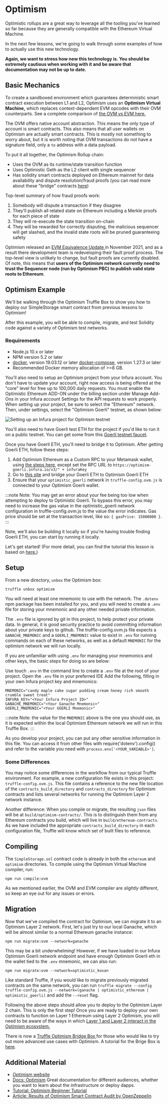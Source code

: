 # Optimism

Optimistic rollups are a great way to leverage all the tooling you've learned so far because they are generally compatible with the Ethereum Virtual Machine.

In the next few lessons, we're going to walk through some examples of how to actually use this new technology.

**Again, we want to stress how new this technology is. You should be extremely cautious when working with it and be aware that documentation may not be up to date.**

## Basic Mechanics

To create a sandboxed environment which guarantees deterministic smart contract execution between L1 and L2, Optimism uses an **Optimism Virtual Machine,** which replaces context-dependent EVM opcodes with their OVM counterparts. See a complete comparison of [the OVM vs EVM here.](https://community.optimism.io/docs/developers/build/differences/)

The OVM offers native account abstraction. This means the only type of account is smart contracts. This also means that all user wallets on Optimism are actually smart contracts. This is mostly not something to worry about, but it is worth noting that OVM transactions do not have a signature field, only a `to` address with a data payload.

To put it all together, the Optimism Rollup chain:

- Uses the OVM as its runtime/state transition function
- Uses Optimistic Geth as the L2 client with single sequencer
- Has solidity smart contracts deployed on Ethereum mainnet for data availability and dispute resolution/fraud proofs (you can read more about these "bridge" contracts [here](https://community.optimism.io/docs/protocol/protocol-2.0/#bridge-contracts))

Top-level summary of how fraud proofs work:

1. Somebody will dispute a transaction if they disagree
2. They’ll publish all related state on Ethereum including a Merkle proofs for each piece of state
3. They will re-execute the state transition on-chain
4. They will be rewarded for correctly disputing, the malicious sequencer will get slashed, and the invalid state roots will be pruned guaranteeing safety

Optimism released an [ EVM Equivalence Update ](https://medium.com/ethereum-optimism/introducing-evm-equivalence-5c2021deb306) in November 2021, and as a result there development team is redeveloping their fault proof process. The top-level view is unlikely to change, but fault proofs are currently disabled. Of note, this means that **users of the Optimism network currently need to trust the Sequencer node (run by Optimism PBC) to publish valid state roots to Ethereum**.

## Optimism Example

We'll be walking through the Optimism Truffle Box to show you how to deploy our SimpleStorage smart contract from previous lessons to Optimism!

After this example, you will be able to compile, migrate, and test Solidity code against a variety of Optimism test networks.

### Requirements

- Node.js 10.x or later
- NPM version 5.2 or later
- [docker](https://docs.docker.com/get-docker/), version 19.03.12 or later
  [docker-compose](https://docs.docker.com/compose/install/), version 1.27.3 or later
- Recommended Docker memory allocation of >=8 GB.

You'll also need to setup an Optimism project from your Infura account. You don't have to update your account, right now access is being offered at the "core" level for free up to 100,000 daily requests. You must enable the Optimistic Ethereum ADD-ON under the billing section under Manage Add-Ons in your Infura account Settings for the API requests to work properly. When setting up your project, be sure to select the "Ethereum" network. Then, under settings, select the "Optimism Goerli" testnet, as shown below:

![Setting up an Infura project for Optimism testnet](../../../img/S08/optimism-tutorial-1.png)

You'll also need to have Goerli test ETH for the project if you'd like to run it on a public testnet. You can get some from this [Goerli testnet faucet](https://goerli-faucet.pk910.de/).

Once you have Goerli ETH, you'll need to bridge it to Optimism. After getting Goerli ETH, follow these steps:

1. Add Optimism Ethereum as a Custom RPC to your Metamask wallet, using [the steps here,](https://help.optimism.io/hc/en-us/articles/6223777057179-Getting-started-with-MetaMask-and-Optimism) except set the RPC URL to `https://optimism-goerli.infura.io/v3/" + infuraKey`
2. Go to [this site](https://gateway.optimism.io/) and bridge your Goerli ETH to Optimism Goerli ETH
3. Ensure that your `optimistic_goerli` network in `truffle-config.ovm.js` is connected to your Optimism Goerli wallet.

:::note
Note: You may get an error about your fee being too low when attempting to deploy to Optimistic Goerli. To bypass this error, you may need to increase the gas value in the optimistic_goerli network configuration in truffle-config.ovm.js to the value the error indicates. Gas price should be set at the transaction level, like so: `{ gasPrice: 15000000 }`.
:::

Note, we'll also be building it locally so if you're having trouble finding Goerli ETH, you can start by running it locally.

Let's get started! (For more detail, you can find the tutorial this lesson is based on [here.](https://www.trufflesuite.com/boxes/optimism))

## Setup

From a new directory, `unbox` the Optimism box:

`truffle unbox optimism`

You will need at least one mnemonic to use with the network. The `.dotenv` npm package has been installed for you, and you will need to create a `.env` file for storing your mnemonic and any other needed private information.

The `.env` file is ignored by git in this project, to help protect your private data. In general, it is good security practice to avoid committing information about your private keys to github. The truffle-config.ovm.js file expects a `GANACHE_MNEMONIC` and a `GOERLI_MNEMONIC` value to exist in `.env` for running commands on each of these networks, as well as a default `MNEMONIC` for the optimism network we will run locally.

If you are unfamiliar with using `.env` for managing your mnemonics and other keys, the basic steps for doing so are below:

Use touch `.env` in the command line to create a `.env` file at the root of your project.
Open the `.env` file in your preferred IDE
Add the following, filling in your own Infura project key and mnemonics:

```
MNEMONIC="candy maple cake sugar pudding cream honey rich smooth crumble sweet treat"
INFURA_KEY="<Your Infura Project ID>"
GANACHE_MNEMONIC="<Your Ganache Mnemonic>"
GOERLI_MNEMONIC="<Your GOERLI Mnemonic>"
```

:::note
Note: the value for the `MNEMONIC` above is the one you should use, as it is expected within the local Optimism Ethereum network we will run in this Truffle Box.
:::

As you develop your project, you can put any other sensitive information in this file. You can access it from other files with require('dotenv').config() and refer to the variable you need with `process.env['<YOUR_VARIABLE>']`.

### Some Differences

You may notice some differences in the workflow from our typical Truffle environment. For example, a new configuration file exists in this project: `truffle-config.ovm.js`. This file contains a reference to the new file location of the `contracts_build_directory` and `contracts_directory` for Optimism contracts and lists several networks for running the Optimism Layer 2 network instance.

Another difference: When you compile or migrate, the resulting `json` files will be at `build/optimism-contracts/`. This is to distinguish them from any Ethereum contracts you build, which will live in `build/ethereum-contracts`. As we have included the appropriate `contracts_build_directory` in each configuration file, Truffle will know which set of built files to reference.

## Compiling

The `SimpleStorage.sol` contract code is already in both the `ethereum` and `optimism` directories. To compile using the Optimism Virtual Machine compiler, run:

`npm run compile:ovm`

As we mentioned earlier, the OVM and EVM compiler are _slightly_ different, so keep an eye out for any issues or errors.

## Migration

Now that we've compiled the contract for Optimism, we can migrate it to an Optimism Layer 2 network. First, let's just try to our local Ganache, which will be almost similar to a normal Ethereum ganache instance:

`npm run migrate:ovm --network=ganache`

This may be a bit underwhelming! However, if we have loaded in our Infura Optimism Goerli network endpoint and have enough Optimism Goerli eth in the wallet tied to the `.env` mnemonic, we can also run:

`npm run migrate:ovm --network=optimistic_kovan`

Like standard Truffle, if you would like to migrate previously migrated contracts on the same network, you can run `truffle migrate --config truffle-config.ovm.js --network=(ganache | optimistic_ethereum | optimistic_goerli)` and add the `--reset` flag.

Following the above steps should allow you to deploy to the Optimism Layer 2 chain. This is only the first step! Once you are ready to deploy your own contracts to function on Layer 1 Ethereum using Layer 2 Optimism, you will need to be aware of the ways in which [Layer 1 and Layer 2 interact in the Optimism ecosystem.](https://community.optimism.io/docs/developers/bridge/basics/)

There is now a [ Truffle Optimism Bridge Box ](https://github.com/truffle-box/optimism-bridge-box) for those who would like to try out more advanced use cases with Optimism. A tutorial for the Brige Box is [here](https://trufflesuite.com/blog/introducing-the-optimism-bridge-truffle-box/).

## Additional Material

- [Optimism website](https://optimism.io)
- [Docs: Optimism](https://community.optimism.io/docs/) Great documentation for different audiences, whether you want to learn about the infrastructure or deploy dapps.
- [Tutorial: Optimism Beginner Tutorial](https://github.com/ethereum-optimism/optimism-tutorial/blob/main/README.md)
- [ Article: Results of Optimism Smart Contract Audit by OpenZeppelin ](https://blog.openzeppelin.com/optimism-smart-contracts-audit/)
